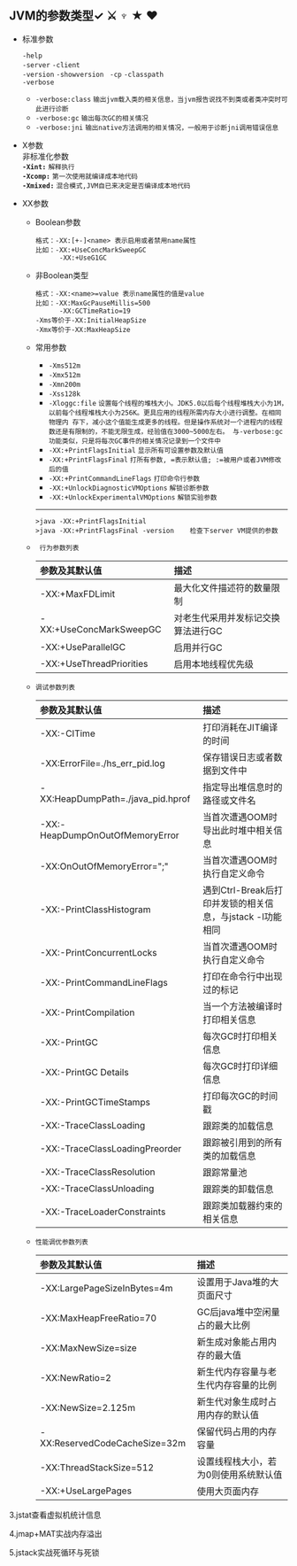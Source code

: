 ## JVM的参数类型&#10003; &#9876; &#9798;  &#9733; &#10084;  
  - 标准参数  
  
    `-help`  
    `-server` `-client`  
    `-version` `-showversion ` 
    `-cp` `-classpath`  
    `-verbose`  
      - `-verbose:class`  `输出jvm载入类的相关信息，当jvm报告说找不到类或者类冲突时可此进行诊断`  
      - `-verbose:gc` `输出每次GC的相关情况`  
      - `-verbose:jni` `输出native方法调用的相关情况，一般用于诊断jni调用错误信息`
     
  - X参数  
    非标准化参数  
    **`-Xint:`**  `解释执行`   
    **`-Xcomp:`**  `第一次使用就编译成本地代码`  
    **`-Xmixed:`**  `混合模式,JVM自已来决定是否编译成本地代码`
    
  - XX参数  
     - Boolean参数  
         
           格式：-XX:[+-]<name> 表示启用或者禁用name属性
           比如：-XX:+UseConcMarkSweepGC  
                 -XX:+UseG1GC
     - 非Boolean类型
       
           格式：-XX:<name>=value 表示name属性的值是value
           比如：-XX:MaxGcPauseMillis=500  
                 -XX:GCTimeRatio=19
           -Xms等价于-XX:InitialHeapSize  
           -Xmx等价于-XX:MaxHeapSize
     - 常用参数  
       - `-Xms512m`    
       - `-Xmx512m`       
       - `-Xmn200m`      
       - `-Xss128k`       
       - `-Xloggc:file` `设置每个线程的堆栈大小。JDK5.0以后每个线程堆栈大小为1M，以前每个线程堆栈大小为256K。更具应用的线程所需内存大小进行调整。在相同物理内 存下，减小这个值能生成更多的线程。但是操作系统对一个进程内的线程数还是有限制的，不能无限生成，经验值在3000~5000左右。
                                  与-verbose:gc功能类似，只是将每次GC事件的相关情况记录到一个文件中`
       - `-XX:+PrintFlagsInitial`     `显示所有可设置参数及默认值`  
       - `-XX:+PrintFlagsFinal`       `打所有参数, =表示默认值; :=被用户或者JVM修改后的值`  
       - `-XX:+PrintCommandLineFlags`  `打印命令行参数`  
       - `-XX:+UnlockDiagnosticVMOptions` `解锁诊断参数`  
       - `-XX:+UnlockExperimentalVMOptions`  `解锁实验参数`  
       ---
           >java -XX:+PrintFlagsInitial  
           >java -XX:+PrintFlagsFinal -version    检查下server VM提供的参数  
            
     - ` 行为参数列表`  

        | 参数及其默认值 | 描述  |
        | :------------ |:---------------|
        | -XX:+MaxFDLimit      | 最大化文件描述符的数量限制 |
        | -XX:+UseConcMarkSweepGC     | 对老生代采用并发标记交换算法进行GC |
        | -XX:+UseParallelGC | 启用并行GC |
        | -XX:+UseThreadPriorities | 启用本地线程优先级 |
        
     - `调试参数列表`
        
        | 参数及其默认值 | 描述  |
        | :------------ |:---------------|
        | -XX:-CITime | 打印消耗在JIT编译的时间 |
        | -XX:ErrorFile=./hs_err_pid<pid>.log | 保存错误日志或者数据到文件中 |
        | -XX:HeapDumpPath=./java_pid<pid>.hprof | 指定导出堆信息时的路径或文件名 |
        | -XX:-HeapDumpOnOutOfMemoryError | 当首次遭遇OOM时导出此时堆中相关信息 |
        | -XX:OnOutOfMemoryError="<cmd args>;<cmd args>" | 当首次遭遇OOM时执行自定义命令 |
        | -XX:-PrintClassHistogram | 	遇到Ctrl-Break后打印并发锁的相关信息，与jstack -l功能相同 |
        | -XX:-PrintConcurrentLocks | 当首次遭遇OOM时执行自定义命令 |
        | -XX:-PrintCommandLineFlags | 	打印在命令行中出现过的标记 |
        | -XX:-PrintCompilation  | 当一个方法被编译时打印相关信息 |
        | -XX:-PrintGC  | 每次GC时打印相关信息 |
        | -XX:-PrintGC Details  | 每次GC时打印详细信息 |
        | -XX:-PrintGCTimeStamps  | 打印每次GC的时间戳 |
        | -XX:-TraceClassLoading | 跟踪类的加载信息 |
        | -XX:-TraceClassLoadingPreorder | 跟踪被引用到的所有类的加载信息 |
        | -XX:-TraceClassResolution | 跟踪常量池 |
        | -XX:-TraceClassUnloading | 跟踪类的卸载信息 |
        | -XX:-TraceLoaderConstraints | 跟踪类加载器约束的相关信息 |

     - `性能调优参数列表`  
       
        | 参数及其默认值 | 描述  |
        | :------------ |:---------------|
        | -XX:LargePageSizeInBytes=4m | 设置用于Java堆的大页面尺寸 |
        | -XX:MaxHeapFreeRatio=70 | GC后java堆中空闲量占的最大比例 |
        | -XX:MaxNewSize=size | 新生成对象能占用内存的最大值 |
        | -XX:NewRatio=2 | 新生代内存容量与老生代内存容量的比例 |
        | -XX:NewSize=2.125m | 新生代对象生成时占用内存的默认值 |
        | -XX:ReservedCodeCacheSize=32m | 保留代码占用的内存容量 |
        | -XX:ThreadStackSize=512 | 设置线程栈大小，若为0则使用系统默认值 |
        | -XX:+UseLargePages | 使用大页面内存 |

3.jstat查看虚拟机统计信息


4.jmap+MAT实战内存溢出


5.jstack实战死循环与死锁

